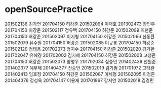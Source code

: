 # openSourcePractice
201502136 김가연
201704150 허강준
201502094 이재호
201302473 장인우
201704150 허강준
201502117 정유택
201704150 허강준
201502099 이현준
201704150 허강준
201502097 이지형
201704150 허강준
201502066 신동환
201502079 유주원
201704150 허강준
201502085 이규봉
201704150 허강준
201502120 정태용
201702073 정지수
201704150 허강준
201502020 김기환
201702047 유혜경
201702002 김지혜
201704150 허강준
201502008 고성관
201704150 허강준
201502073 양명우
201702034 심승민
201402439 천원준
201402377 예부해
201404377 진승언
201502019 김기범
201701972 고태완
201402413 임호정
201704150 허강준
201502087 이세형
201502095 이정준
201404376 정성욱
201704147 이용재
201701967 강서연
201502018 김경민